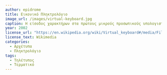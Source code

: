 ```yaml
---
author: epidrome
title: Εικονικό Πληκτρολόγιο 
image_url: /images/virtual-keyboard.jpg
caption: Η είσοδος χαρακτήρων στα πρώτους μικρούς προσωπικούς υπολογιστές τσέπης γινόταν με φυσικές διεπαφές και αναγνώριση γραφής ή χειρονομίας. Η Microsoft στις αρχές του 2000 επέλεξε να χρησιμοποιήσει την γραφίδα και την οθόνη αφής για να προβάλει ένα εικονικό πληκτρολόγιο, το οποίο από τότε βελτιώνεται συνέχεια καθώς δανείζεται και στοιχεία από την αναγνώριση χειρονομίας και έτσι αυξάνει την ευχρηστία και την ταχύτητα εισόδου χαρακτήρων. 
year: 2002 
license_url: "https://en.wikipedia.org/wiki/Virtual_keyboard#/media/File:Keyboard_on_a_pocket-PC.jpg" 
license_text: Wikimedia 
categories:
  - Αρχέτυπα 
  - Πληκτρολόγιο
tags:
  - Τηλέτυπος 
  - Τερματικό 
---
```

